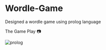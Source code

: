 # Wordle-Game
Designed a wordle game using prolog language 

The Game Play 📷

![prolog](https://user-images.githubusercontent.com/102627389/174215629-932698a4-de23-493e-a626-1215d5cc6e7f.png)
